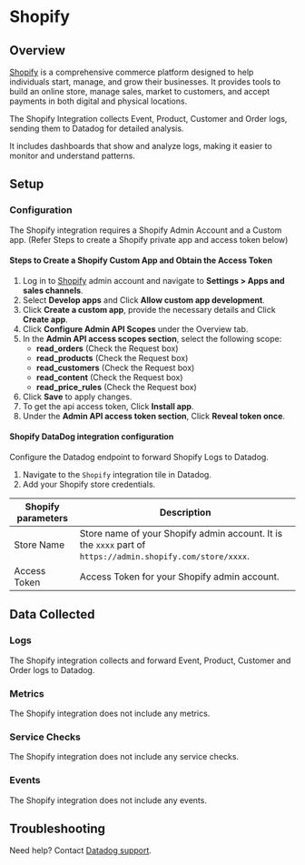 # Shopify

## Overview

[Shopify][1] is a comprehensive commerce platform designed to help individuals start, manage, and grow their businesses. It provides tools to build an online store, manage sales, market to customers, and accept payments in both digital and physical locations.

The Shopify Integration collects Event, Product, Customer and Order logs, sending them to Datadog for detailed analysis.

It includes dashboards that show and analyze logs, making it easier to monitor and understand patterns.

## Setup

### Configuration

The Shopify integration requires a Shopify Admin Account and a Custom app.
(Refer Steps to create a Shopify private app and access token below)

#### Steps to Create a Shopify Custom App and Obtain the Access Token
1. Log in to [Shopify][2] admin account and navigate to **Settings > Apps and sales channels**.
2. Select **Develop apps** and Click **Allow custom app development**.
3. Click **Create a custom app**, provide the necessary details and Click **Create app**.
4. Click **Configure Admin API Scopes** under the Overview tab.
5. In the **Admin API access scopes section**, select the following scope:
    - **read_orders** (Check the Request box)
    - **read_products** (Check the Request box)
    - **read_customers** (Check the Request box)
    - **read_content** (Check the Request box)
    - **read_price_rules** (Check the Request box)
6. Click **Save** to apply changes.
7. To get the api access token, Click **Install app**.
8. Under the **Admin API access token section**, Click **Reveal token once**.

#### Shopify DataDog integration configuration

Configure the Datadog endpoint to forward Shopify Logs to Datadog.

1. Navigate to the `Shopify` integration tile in Datadog.
2. Add your Shopify store credentials.

| Shopify parameters              | Description                                    |
| ------------------------------- | ---------------------------------------------  |
| Store Name                      | Store name of your Shopify admin account. It is the `xxxx` part of `https://admin.shopify.com/store/xxxx`.  |
| Access Token                    | Access Token for your Shopify admin account.     |

## Data Collected

### Logs 

The Shopify integration collects and forward Event, Product, Customer and Order logs to Datadog.

### Metrics

The Shopify integration does not include any metrics.

### Service Checks

The Shopify integration does not include any service checks.

### Events

The Shopify integration does not include any events.

## Troubleshooting

Need help? Contact [Datadog support][3].

[1]: https://www.shopify.com/
[2]: https://www.shopify.com/in/store-login
[3]: https://docs.datadoghq.com/help/
